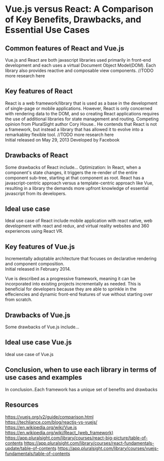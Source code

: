 # Vue.js versus React: A Comparison of Key Benefits, Drawbacks, and Essential Use Cases

## Common features of React and Vue.js
Vue.js and React are both javascript libraries used primarily in front-end development and each uses a virtual Document Object Model(DOM). 
Each library also provides reactive and composable view components. //TODO more research here 

## Key features of React
React is a web framework/library that is used as a base in the development of single-page or mobile applications. However, React is only concerned with rendering data to the DOM, and so creating React applications requires the use of additional libraries for state management and routing. 
Competing opinion from PluralSight author Cory House.. He contends that React is not a framework, but instead a library that has allowed it to evolve into a remarkabley flexible tool. //TODO more research here  
Initial released on May 29, 2013 
Developed by Facebook 

## Drawbacks of React
Some drawbacks of React include... 
Optimization: In React, when a component's state changes, it triggers the re-render of the entire component sub-tree, starting at that component as root. 
React has a javascript-centric approach versus a template-centric approach like Vue, resulting in a library the demands more upfront knowledge of essential javascript from its developers. 

## Ideal use case
Ideal use case of React include mobile application with react native, web development with react and redux, and virtual reality websites and 360 experiences using React VR. 

## Key features of Vue.js
Incrementally adoptable architecture that focuses on declarative rendering and component composition.  
Initial released in February 2014. 

Vue is described as a progressive framework, meaning it can be incorporated into existing projects incrementally as needed. This is beneficial for developers because they are able to sprinkle in the
effeciencies and dynamic front-end features of vue without starting over from scratch. 

## Drawbacks of Vue.js
Some drawbacks of Vue.js include... 

## Ideal use case Vue.js
Ideal use case of Vue.js

## Conclusion, when to use each library in terms of use cases and examples
In conclusion..Each framework has a unique set of benefits and drawbacks 

## Resources
https://vuejs.org/v2/guide/comparison.html 
https://techliance.com/blog/reactjs-vs-vuejs/ 
https://en.wikipedia.org/wiki/Vue.js 
https://en.wikipedia.org/wiki/React_(web_framework) 
https://app.pluralsight.com/library/courses/react-big-picture/table-of-contents 
https://app.pluralsight.com/library/courses/react-fundamentals-update/table-of-contents 
https://app.pluralsight.com/library/courses/vuejs-fundamentals/table-of-contents 

